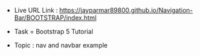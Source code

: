 - Live URL Link : https://jayparmar89800.github.io/Navigation-Bar/BOOTSTRAP/index.html

 * Task = Bootstrap 5 Tutorial

 - Topic : nav and navbar example
